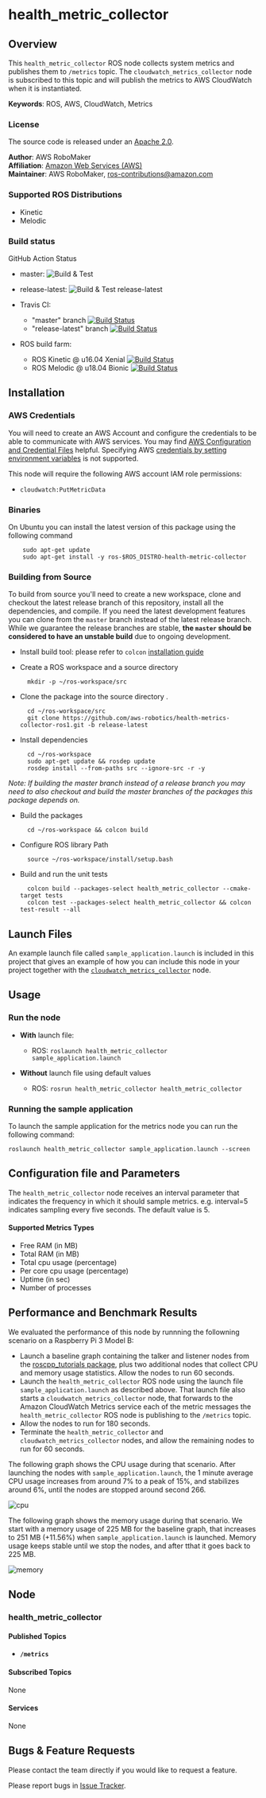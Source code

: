 # health_metric_collector


## Overview
This `health_metric_collector` ROS node collects system metrics and publishes them to `/metrics` topic. The `cloudwatch_metrics_collector` node is subscribed to this topic and will publish the metrics to AWS CloudWatch when it is instantiated.

**Keywords**: ROS, AWS, CloudWatch, Metrics

### License
The source code is released under an [Apache 2.0].

**Author**: AWS RoboMaker<br/>
**Affiliation**: [Amazon Web Services (AWS)]<br/>
**Maintainer**: AWS RoboMaker, ros-contributions@amazon.com

### Supported ROS Distributions
- Kinetic
- Melodic

### Build status
GitHub Action Status
* master: ![Build & Test](https://github.com/aws-robotics/health-metrics-collector-ros1/workflows/Build%20&%20Test/badge.svg?branch=master&event=schedule)
* release-latest: ![Build & Test release-latest](https://github.com/aws-robotics/health-metrics-collector-ros1//workflows/Build%20&%20Test%20release-latest/badge.svg?event=schedule)

* Travis CI:
    * "master" branch [![Build Status](https://travis-ci.org/aws-robotics/health-metrics-collector-ros1.svg?branch=master)](https://travis-ci.org/aws-robotics/health-metrics-collector-ros1/branches)
    * "release-latest" branch [![Build Status](https://travis-ci.org/aws-robotics/health-metrics-collector-ros1.svg?branch=release-latest)](https://travis-ci.org/aws-robotics/health-metrics-collector-ros1/branches)
* ROS build farm:
    * ROS Kinetic @ u16.04 Xenial [![Build Status](http://build.ros.org/job/Kbin_uX64__health_metric_collector__ubuntu_xenial_amd64__binary/badge/icon)](http://build.ros.org/job/Kbin_uX64__health_metric_collector__ubuntu_xenial_amd64__binary)
    * ROS Melodic @ u18.04 Bionic [![Build Status](http://build.ros.org/job/Mbin_uB64__health_metric_collector__ubuntu_bionic_amd64__binary/badge/icon)](http://build.ros.org/job/Mbin_uB64__health_metric_collector__ubuntu_bionic_amd64__binary)


## Installation

### AWS Credentials
You will need to create an AWS Account and configure the credentials to be able to communicate with AWS services. You may find [AWS Configuration and Credential Files] helpful. Specifying AWS [credentials by setting environment variables](https://docs.aws.amazon.com/cli/latest/userguide/cli-environment.html) is not supported. 

This node will require the following AWS account IAM role permissions:
- `cloudwatch:PutMetricData`

### Binaries
On Ubuntu you can install the latest version of this package using the following command

        sudo apt-get update
        sudo apt-get install -y ros-$ROS_DISTRO-health-metric-collector

### Building from Source

To build from source you'll need to create a new workspace, clone and checkout the latest release branch of this repository, install all the dependencies, and compile. If you need the latest development features you can clone from the `master` branch instead of the latest release branch. While we guarantee the release branches are stable, __the `master` should be considered to have an unstable build__ due to ongoing development. 

- Install build tool: please refer to `colcon` [installation guide](https://colcon.readthedocs.io/en/released/user/installation.html)

- Create a ROS workspace and a source directory

        mkdir -p ~/ros-workspace/src

- Clone the package into the source directory . 

        cd ~/ros-workspace/src
        git clone https://github.com/aws-robotics/health-metrics-collector-ros1.git -b release-latest

- Install dependencies

        cd ~/ros-workspace 
        sudo apt-get update && rosdep update
        rosdep install --from-paths src --ignore-src -r -y
        
_Note: If building the master branch instead of a release branch you may need to also checkout and build the master branches of the packages this package depends on._

- Build the packages

        cd ~/ros-workspace && colcon build

- Configure ROS library Path

        source ~/ros-workspace/install/setup.bash
        
- Build and run the unit tests

        colcon build --packages-select health_metric_collector --cmake-target tests
        colcon test --packages-select health_metric_collector && colcon test-result --all


## Launch Files
An example launch file called `sample_application.launch` is included in this project that gives an example of how you can include this node in your project together with the [`cloudwatch_metrics_collector`] node.


## Usage

### Run the node
- **With** launch file:
  - ROS: `roslaunch health_metric_collector sample_application.launch`

- **Without** launch file using default values
  - ROS: `rosrun health_metric_collector health_metric_collector`

### Running the sample application
To launch the sample application for the metrics node you can run the following command:

    roslaunch health_metric_collector sample_application.launch --screen


## Configuration file and Parameters
The `health_metric_collector` node receives an interval parameter that indicates the frequency in which it should sample metrics. e.g. interval=5 indicates sampling every five seconds. The default value is 5.

#### Supported Metrics Types
- Free RAM (in MB)
- Total RAM (in MB)
- Total cpu usage (percentage)
- Per core cpu usage (percentage)
- Uptime (in sec)
- Number of processes

## Performance and Benchmark Results
We evaluated the performance of this node by runnning the followning scenario on a Raspberry Pi 3 Model B:

- Launch a baseline graph containing the talker and listener nodes from the [roscpp_tutorials package](https://wiki.ros.org/roscpp_tutorials), plus two additional nodes that collect CPU and memory usage statistics. Allow the nodes to run 60 seconds. 
- Launch the `health_metric_collector` ROS node using the launch file `sample_application.launch` as described above. That launch file also starts a `cloudwatch_metrics_collector` node, that forwards to the Amazon CloudWatch Metrics service each of the metric messages the `health_metric_collector` ROS node is publishing to the `/metrics` topic. 
- Allow the nodes to run for 180 seconds. 
- Terminate the `health_metric_collector` and `cloudwatch_metrics_collector` nodes, and allow the remaining nodes to run for 60 seconds. 

The following graph shows the CPU usage during that scenario. After launching the nodes with `sample_application.launch`, the 1 minute average CPU usage increases from around 7% to a peak of 15%, and stabilizes around 6%, until the nodes are stopped around second 266. 

![cpu](wiki/images/cpu.svg)

The following graph shows the memory usage during that scenario. We start with a memory usage of 225 MB for the baseline graph, that increases to 251 MB (+11.56%) when `sample_application.launch` is launched. Memory usage keeps stable until we stop the nodes, and after tthat it goes back to 225 MB.

![memory](wiki/images/memory.svg)


## Node

### health_metric_collector

#### Published Topics
- **`/metrics`**

#### Subscribed Topics
None

#### Services
None


## Bugs & Feature Requests
Please contact the team directly if you would like to request a feature.

Please report bugs in [Issue Tracker].


[`cloudwatch_metrics_collector`]: https://github.com/aws-robotics/cloudwatchmetrics-ros1
[Amazon Web Services (AWS)]: https://aws.amazon.com/
[Apache 2.0]: https://aws.amazon.com/apache-2-0/
[AWS Configuration and Credential Files]: https://docs.aws.amazon.com/cli/latest/userguide/cli-config-files.html
[Issue Tracker]: https://github.com/aws-robotics/health-metrics-collector-ros1/issues
[ROS]: http://www.ros.org
